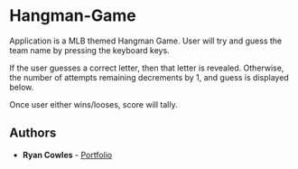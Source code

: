 # Hangman-Game

Application is a MLB themed Hangman Game. User will try and guess the team name by pressing the keyboard keys. 

If the user guesses a correct letter, then that letter is revealed. Otherwise, the number of attempts remaining decrements by 1, and guess is displayed below. 

Once user either wins/looses, score will tally. 

## Authors

* **Ryan Cowles** - [Portfolio](https://rcowles.com)
